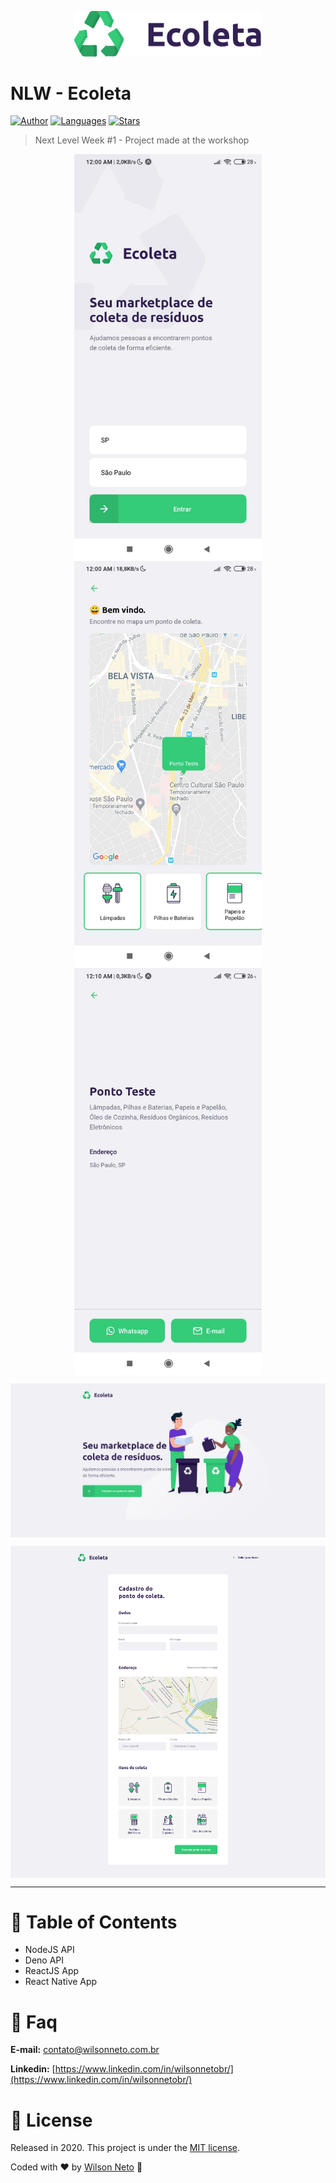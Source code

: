 <p align="center">
   <img src=".github/logo.svg" width="300"/>
</p>

# NLW - Ecoleta


[![Author](https://img.shields.io/badge/author-WilsonNetoDev-AD1256?style=flat-square)](https://github.com/wilsonneto-dev)
[![Languages](https://img.shields.io/github/languages/count/wilsonneto-dev/Rocketseat_NextLevelWeek1?color=%23AD1256&style=flat-square)](#)
[![Stars](https://img.shields.io/github/stars/wilsonneto-dev/Rocketseat_NextLevelWeek1?color=AD1256&style=flat-square)](https://github.com/LauraBeatris/gobarber-mobile/stargazers)

> Next Level Week #1 - Project made at the workshop

<p align="center">
  <img align="center" src=".github/mob-home.jpg" alt="App Home" width="300" border="0">
  <img align="center" src=".github/mob-list.jpg" alt="App Home" width="300" border="0">
  <img align="center" src=".github/mob-details.jpg" alt="App Home" width="300" border="0">
</p>
<p align="center">
  <img align="center" src=".github/web-home.png" alt="App Home" width="750" border="0">
</p>
<p align="center">
  <img align="center" src=".github/web-register.png" alt="App Home" width="750" border="0">
</p>

---

# :pushpin: Table of Contents

* NodeJS API
* Deno API
* ReactJS App
* React Native App


# :postbox: Faq

**E-mail:** contato@wilsonneto.com.br

**Linkedin:** [https://www.linkedin.com/in/wilsonnetobr/](https://www.linkedin.com/in/wilsonnetobr/)

# :closed_book: License

Released in 2020.
This project is under the [MIT license](https://opensource.org/licenses/MIT).

Coded with :heart: by [Wilson Neto](https://github.com/wilsonneto-dev) 🚀
